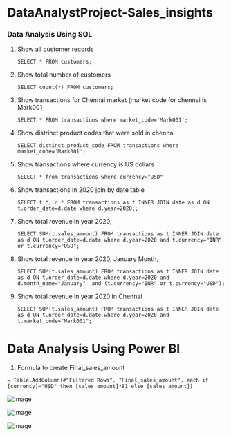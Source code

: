 # DataAnalystProject-Sales_insights


### Data Analysis Using SQL

1. Show all customer records

    `SELECT * FROM customers;`

2. Show total number of customers

    `SELECT count(*) FROM customers;`

3. Show transactions for Chennai market (market code for chennai is Mark001

    `SELECT * FROM transactions where market_code='Mark001';`

4. Show distrinct product codes that were sold in chennai

    `SELECT distinct product_code FROM transactions where market_code='Mark001';`

5. Show transactions where currency is US dollars

    `SELECT * from transactions where currency="USD"`

6. Show transactions in 2020 join by date table

    `SELECT t.*, d.* FROM transactions as t INNER JOIN date as d ON t.order_date=d.date where d.year=2020;;`

7. Show total revenue in year 2020,

    `SELECT SUM(t.sales_amount) FROM transactions as t INNER JOIN date as d ON t.order_date=d.date where d.year=2020 and t.currency="INR" or t.currency="USD";`
	
9. Show total revenue in year 2020, January Month,

    `SELECT SUM(t.sales_amount) FROM transactions as t INNER JOIN date as d ON t.order_date=d.date where d.year=2020 and d.month_name="January" 
    and (t.currency="INR" or t.currency="USD");`

10. Show total revenue in year 2020 in Chennai

    `SELECT SUM(t.sales_amount) FROM transactions as t INNER JOIN date as d ON t.order_date=d.date where d.year=2020 and t.market_code="Mark001";`
    
    
Data Analysis Using Power BI
============================

1. Formula to create Final_sales_amount

`= Table.AddColumn(#"Filtered Rows", "Final_sales_amount", each if [currency]="USD" then [sales_amount]*81 else [sales_amount])`



![image](https://user-images.githubusercontent.com/107353405/216251000-9dcbdae5-0102-44a2-b2b2-50a823aecd9e.png)


![image](https://user-images.githubusercontent.com/107353405/216251159-99137d0c-dffa-4fac-a597-0e0a129410fa.png)


![image](https://user-images.githubusercontent.com/107353405/216251195-f9d882c4-a1d7-4e46-aacf-8bcee30e5e08.png)


